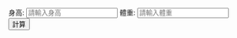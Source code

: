 <!DOCTYPE html>
<html>
<head>
    <title></title>
	<meta charset="utf-8" />
    <script src="Scripts/jquery-1.9.1.min.js"></script>
    <link href="Content/bootstrap.min.css" rel="stylesheet" />
    <script src="Scripts/isRockFx.js"></script>
    <script>
        $(function () {
            $('#ButtonCal').click(
                function () {
                    //取得用戶輸入的參數
                    var para = { 'height': $('#txbHeight').val(), 'weight': $('#txbWeight').val() };
                    //呼叫API
                    ExecuteAPI('Example', 'BMI', para,
			//呼叫WebAPI成功時運行的Call Back Function
                        function (result) {
                            alert(result.Data);
                        }
                        );
                }
                );
        });
    </script>
</head>
<body>
    <div class="row" style="margin:10px">
        <div class="col-md-12">
            <div class="form-group">
                身高:
                <input id="txbHeight" class="form-control" placeholder="請輸入身高" />
                體重:
                <input id="txbWeight" class="form-control" placeholder="請輸入體重" />
                <br />
                <button class="btn btn-primary" id="ButtonCal">計算</button>
            </div>
        </div>
    </div>
</body>
